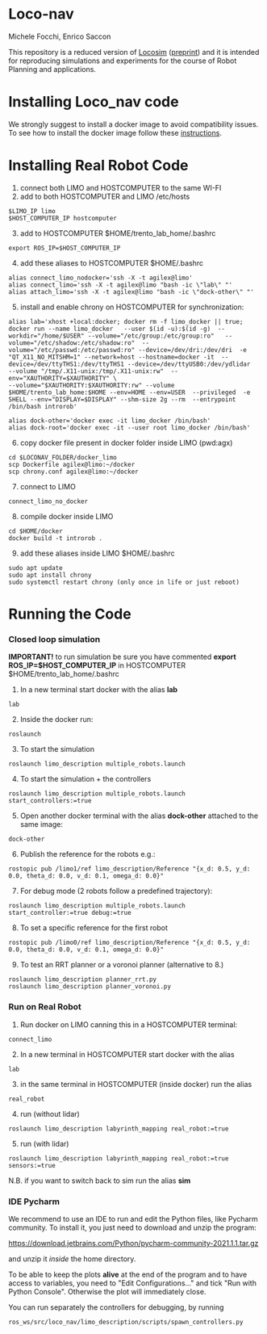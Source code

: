 # Loco-nav




Michele Focchi, Enrico Saccon

This repository is a reduced version of [Locosim](https://github.com/mfocchi/locosim) ([preprint](https://arxiv.org/abs/2305.02107)) and it is intended for reproducing simulations and experiments
for the course of Robot Planning and applications.



# Installing Loco_nav code

We strongly suggest to install a docker image to avoid  compatibility issues. To see how to install the docker image follow these [instructions](https://github.com/mfocchi/loco_nav/tree/master/install_docker.md). 





# **Installing Real Robot Code**

1. connect both LIMO and HOSTCOMPUTER to the same WI-FI
2. add to both HOSTCOMPUTER and LIMO /etc/hosts

```
$LIMO_IP limo
$HOST_COMPUTER_IP hostcomputer
```

3. add to  HOSTCOMPUTER $HOME/trento_lab_home/.bashrc 

```
export ROS_IP=$HOST_COMPUTER_IP
```

4. add these aliases to HOSTCOMPUTER $HOME/.bashrc

```
alias connect_limo_nodocker='ssh -X -t agilex@limo'
alias connect_limo='ssh -X -t agilex@limo "bash -ic \"lab\" "'
alias attach_limo='ssh -X -t agilex@limo "bash -ic \"dock-other\" "'
```

5. install and enable chrony on HOSTCOMPUTER for synchronization:

```
alias lab='xhost +local:docker; docker rm -f limo_docker || true; docker run --name limo_docker   --user $(id -u):$(id -g)  --workdir="/home/$USER" --volume="/etc/group:/etc/group:ro"   --volume="/etc/shadow:/etc/shadow:ro"  --volume="/etc/passwd:/etc/passwd:ro" --device=/dev/dri:/dev/dri  -e "QT_X11_NO_MITSHM=1" --network=host --hostname=docker -it  --device=/dev/ttyTHS1:/dev/ttyTHS1 --device=/dev/ttyUSB0:/dev/ydlidar   --volume "/tmp/.X11-unix:/tmp/.X11-unix:rw"  --env="XAUTHORITY=$XAUTHORITY" \
--volume="$XAUTHORITY:$XAUTHORITY:rw" --volume $HOME/trento_lab_home:$HOME --env=HOME --env=USER  --privileged  -e SHELL --env="DISPLAY=$DISPLAY" --shm-size 2g --rm  --entrypoint /bin/bash introrob'

alias dock-other='docker exec -it limo_docker /bin/bash'
alias dock-root='docker exec -it --user root limo_docker /bin/bash'
```

6. copy docker file present in docker folder inside LIMO (pwd:agx)

```
cd $LOCONAV_FOLDER/docker_limo 
scp Dockerfile agilex@limo:~/docker
scp chrony.conf agilex@limo:~/docker
```

7. connect to LIMO

```
connect_limo_no_docker
```

8. compile docker inside LIMO

```
cd $HOME/docker
docker build -t introrob .
```

9. add these aliases inside LIMO $HOME/.bashrc

```
sudo apt update
sudo apt install chrony
sudo systemctl restart chrony (only once in life or just reboot)
```



# **Running the Code**  



### **Closed loop simulation**

**IMPORTANT!** to run simulation be sure you have commented **export ROS_IP=$HOST_COMPUTER_IP** in  HOSTCOMPUTER $HOME/trento_lab_home/.bashrc 

1. In a new terminal start docker with the alias **lab**

```
lab
```

2. Inside the docker run:

```
roslaunch 
```

3. To start the simulation

```
roslaunch limo_description multiple_robots.launch
```

4. To start the simulation + the controllers

```
roslaunch limo_description multiple_robots.launch start_controllers:=true
```

5. Open another docker terminal with the alias **dock-other** attached to the same image:

```
dock-other 
```

6. Publish the reference for the robots e.g.:

```
rostopic pub /limo1/ref limo_description/Reference "{x_d: 0.5, y_d: 0.0, theta_d: 0.0, v_d: 0.1, omega_d: 0.0}"
```

7. For debug mode (2 robots follow a predefined trajectory):

```
roslaunch limo_description multiple_robots.launch start_controller:=true debug:=true
```

8. To set a specific reference for the first robot

```
rostopic pub /limo0/ref limo_description/Reference "{x_d: 0.5, y_d: 0.0, theta_d: 0.0, v_d: 0.1, omega_d: 0.0}"
```

9. To test an RRT planner or a voronoi planner (alternative to 8.)

```
roslaunch limo_description planner_rrt.py
roslaunch limo_description planner_voronoi.py
```



### **Run on Real Robot**

1. Run docker on LIMO canning this in a HOSTCOMPUTER terminal:

```
connect_limo
```

2. In a new terminal in HOSTCOMPUTER start docker with the alias 

```
lab
```

3. in the same terminal in HOSTCOMPUTER (inside docker) run the alias 

```
real_robot
```

4. run (without lidar)

```
roslaunch limo_description labyrinth_mapping real_robot:=true 
```

5. run (with lidar)

```
roslaunch limo_description labyrinth_mapping real_robot:=true sensors:=true
```

N.B. if you want to switch back to sim run the alias **sim**



### IDE Pycharm

We recommend to use an IDE to run and edit the Python files, like Pycharm community. To install it,  you just need to download and unzip the program:

https://download.jetbrains.com/Python/pycharm-community-2021.1.1.tar.gz

 and unzip it  *inside* the home directory. 

To be able to keep the plots **alive** at the end of the program and to have access to variables,  you need to "Edit Configurations..." and tick "Run with Python Console". Otherwise the plot will immediately close. 

You can run separately the controllers for debugging, by running

```
ros_ws/src/loco_nav/limo_description/scripts/spawn_controllers.py
```

